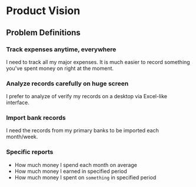 # Product Vision

## Problem Definitions

### Track expenses anytime, everywhere
I need to track all my major expenses. It is much easier to record something you've spent money on right at the moment.

### Analyze records carefully on huge screen
I prefer to analyze of verify my records on a desktop via Excel-like interface.

### Import bank records
I need the records from my primary banks to be imported each month/week.

### Specific reports

* How much money I spend each month on average
* How much money I earned in specified period
* How much money I spent on `something` in specified period
